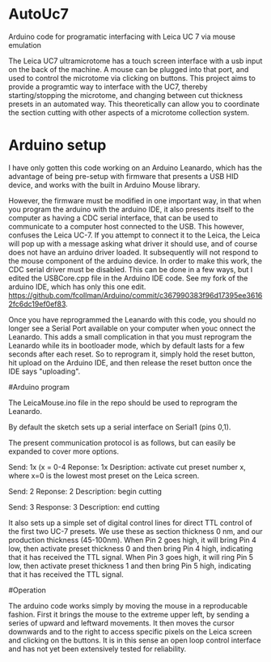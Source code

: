 # AutoUc7
Arduino code for programatic interfacing with Leica UC 7 via mouse emulation

The Leica UC7 ultramicrotome has a touch screen interface with a usb input on the back of the machine.  A mouse can be plugged into that port, and used to control the microtome via clicking on buttons.  This project aims to provide a programtic way to interface with the UC7, thereby starting/stopping the microtome, and changing between cut thickness presets in an automated way.  This theoretically can allow you to coordinate the section cutting with other aspects of a microtome collection system.

# Arduino setup
I have only gotten this code working on an Arduino Leanardo, which has the advantage of being pre-setup with firmware that presents a USB HID device, and works with the built in Arduino Mouse library.

However, the firmware must be modified in one important way, in that when you program the arduino with the arduino IDE, it also presents itself to the computer as having a CDC serial interface, that can be used to communicate to a computer host connected to the USB.  This however, confuses the Leica UC-7.  If you attempt to connect it to the Leica, the Leica will pop up with a message asking what driver it should use, and of course does not have an arduino driver loaded.  It subsequently will not respond to the mouse component of the arduino device.  In order to make this work, the CDC serial driver must be disabled.  This can be done in a few ways, but I edited the  USBCore.cpp file in the Arduino IDE code.  See my fork of the arduino IDE, which has only this one edit.
https://github.com/fcollman/Arduino/commit/c367990383f96d17395ee36162fc6dc19ef0ef83. 

Once you have reprogrammed the Leanardo with this code, you should no longer see a Serial Port available on your computer when youc onnect the Leanardo.  This adds a small complication in that you must reprogram the Leanardo while its in bootloader mode, which by default lasts for a few seconds after each reset.  So to reprogram it, simply hold the reset button, hit upload on the Arduino IDE, and then release the reset button once the IDE says "uploading". 

#Arduino program

The LeicaMouse.ino file in the repo should be used to reprogram the Leanardo.

By default the sketch sets up a serial interface on Serial1 (pins 0,1).

The present communication protocol is as follows, but can easily be expanded to cover more options.

Send: 1x (x = 0-4
Reponse: 1x
Desription: activate cut preset number x, where x=0 is the lowest most preset on the Leica screen.

Send: 2
Reponse: 2
Description: begin cutting

Send: 3
Response: 3
Description: end cutting

It also sets up a simple set of digital control lines for direct TTL control of the first two UC-7 presets.  We use these as section thickness 0 nm, and our production thickness (45-100nm).  When Pin 2 goes high, it will bring Pin 4 low, then activate preset thickness 0 and then bring Pin 4 high, indicating that it has received the TTL signal.  When Pin 3 goes high, it will ring Pin 5 low, then activate preset thickness 1 and then bring Pin 5 high, indicating that it has received the TTL signal. 

#Operation

The arduino code works simply by moving the mouse in a reproducable fashion.  First it brings the mouse to the extreme upper left, by sending a series of upward and leftward movements.  It then moves the cursor downwards and to the right to access specific pixels on the Leica screen and clicking on the buttons. It is in this sense an open loop control interface and has not yet been extensively tested for reliability. 
